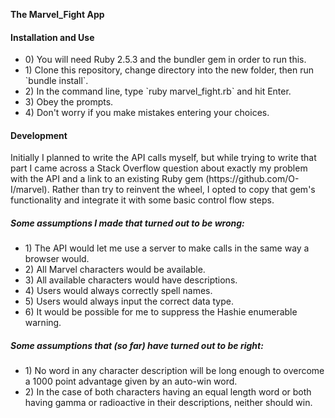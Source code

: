 **The Marvel_Fight App**

<h4>Installation and Use</h4>
<ul><li>0) You will need Ruby 2.5.3 and the bundler gem in order to run this.</li>
<li>1) Clone this repository, change directory into the new folder, then run `bundle install`.</li>
<li>2) In the command line, type `ruby marvel_fight.rb` and hit Enter.</li>
<li>3) Obey the prompts.</li>
<li>4) Don't worry if you make mistakes entering your choices.</li></ul>

<h4>Development</h4>
Initially I planned to write the API calls myself, but while trying to write that part I came across a Stack Overflow question about exactly my problem with the API and a link to an existing Ruby gem (https://github.com/O-I/marvel). Rather than try to reinvent the wheel, I opted to copy that gem's functionality and integrate it with some basic control flow steps.

<h5>Some assumptions I made that turned out to be wrong:</h5>
<ul><li>1) The API would let me use a server to make calls in the same way a browser would.</li>
<li>2) All Marvel characters would be available.</li>
<li>3) All available characters would have descriptions.</li>
<li>4) Users would always correctly spell names.</li>
<li>5) Users would always input the correct data type.</li>
<li>6) It would be possible for me to suppress the Hashie enumerable warning.</li></ul>

<h5>Some assumptions that (so far) have turned out to be right:</h5>
<ul><li>1) No word in any character description will be long enough to overcome a 1000 point advantage given by an auto-win word.</li>
<li>2) In the case of both characters having an equal length word or both having gamma or radioactive in their descriptions, neither should win.</li></ul>

